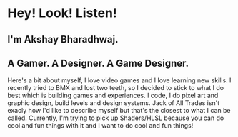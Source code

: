 # Hey! Look! Listen!
## I'm Akshay Bharadhwaj.
## A Gamer. A Designer. A Game Designer.
Here's a bit about myself, I love video games and I love learning new skills. I recently tried to BMX and lost two teeth, so I decided to stick to what I do best which is building games and experiences. I code, I do pixel art and graphic design, build levels and design systems.
Jack of All Trades isn't exacly how I'd like to describe myself but that's the closest to what I can be called. Currently, I'm trying to pick up Shaders/HLSL because you can do cool and fun things with it and I want to do cool and fun things!

<!--
**JackdawSama/JackdawSama** is a ✨ _special_ ✨ repository because its `README.md` (this file) appears on your GitHub profile.

Here are some ideas to get you started:

- 🔭 I’m currently working on ...
- 🌱 I’m currently learning ...
- 👯 I’m looking to collaborate on ...
- 🤔 I’m looking for help with ...
- 💬 Ask me about ...
- 📫 How to reach me: ...
- 😄 Pronouns: ...
- ⚡ Fun fact: ...
-->
